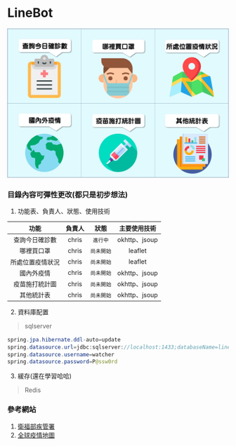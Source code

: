 # LineBot
![目錄](https://github.com/chrisluo5311/LineBot/blob/master/src/main/resources/static/menufinal.jpg "line bot richmenu")
### 目錄內容可彈性更改(都只是初步想法) 
1. 功能表、負責人、狀態、使用技術 

|  功能  |    負責人    | 狀態 | 主要使用技術 |
|:------:|:----------:|:------------:|:------------:|
|  查詢今日確診數  |  chris  | `進行中` | okhttp、jsoup |
|  哪裡買口罩  |  chris  | `尚未開始` | leaflet |
|  所處位置疫情狀況  |  chris  |  `尚未開始` | leaflet |
|  國內外疫情  |  chris  |  `尚未開始`  | okhttp、jsoup |
|  疫苗施打統計圖  |  chris  |  `尚未開始`  | okhttp、jsoup |
|  其他統計表  |  chris  |  `尚未開始`  | okhttp、jsoup | 

2. 資料庫配置 
> sqlserver
```java
spring.jpa.hibernate.ddl-auto=update
spring.datasource.url=jdbc:sqlserver://localhost:1433;databaseName=linebot
spring.datasource.username=watcher
spring.datasource.password=P@ssw0rd
```

3. 緩存(還在學習哈哈) 
> Redis


### 參考網站
1. [衛福部疾管署](https://www.cdc.gov.tw/ "link") 
2. [全球疫情地圖](https://covid-19.nchc.org.tw/ "")
